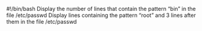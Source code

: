 #!/bin/bash
Display the number of lines that contain the pattern “bin” in the file /etc/passwd
Display lines containing the pattern “root” and 3 lines after them in the file /etc/passwd
